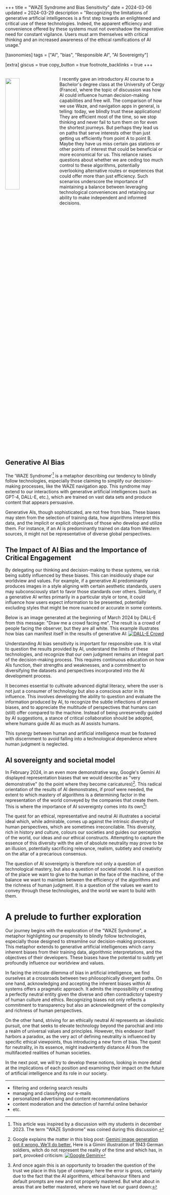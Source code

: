 +++
title = "WAZE Syndrome and Bias Sensitivity"
date = 2024-03-06
updated = 2024-03-29
description = "Recognizing the limitations of generative artificial intelligences is a first step towards an enlightened and critical use of these technologies. Indeed, the apparent efficiency and convenience offered by these systems must not overshadow the imperative need for constant vigilance. Users must arm themselves with critical thinking and an increased awareness of the ethical ramifications of AI usage."

[taxonomies]
tags = ["AI", "bias", "Responsible AI", "AI Sovereignty"]

[extra]
giscus = true
copy_button = true
footnote_backlinks = true
+++


<div style="overflow: auto;">
    <img src="/blog/waze-syndrome/img/waze.png" style="float: left; margin-top: 20px; margin-right: 20px; width: 30%; vertical-align: top;">
    <div style="display: block;">
        <p>I recently gave an introductory AI course to a Bachelor's degree class at the University of Cergy (France), where the topic of discussion was how AI could influence human decision-making capabilities and free will. The comparison of how we use Waze, and navigation apps in general, is telling: today, we blindly trust these applications! They are efficient most of the time, so we stop thinking and never fail to turn them on for even the shortest journeys. But perhaps they lead us on paths that serve interests other than just getting us efficiently from point A to point B. Maybe they have us miss certain gas stations or other points of interest that could be beneficial or more economical for us. This reliance raises questions about whether we are ceding too much control to these algorithms, potentially overlooking alternative routes or experiences that could offer more than just efficiency. Such scenarios underscore the importance of maintaining a balance between leveraging technological conveniences and retaining our ability to make independent and informed decisions.</p>
    </div>
</div>

## Generative AI Bias
The 'WAZE Syndrome'[^1] is a metaphor describing our tendency to blindly follow technologies, especially those claiming to simplify our decision-making processes, like the WAZE navigation app. This syndrome may extend to our interactions with generative artificial intelligences (such as GPT-4, DALL-E, etc.), which are trained on vast data sets and produce content that appears persuasive.

Generative AIs, though sophisticated, are not free from bias. These biases may stem from the selection of training data, how algorithms interpret this data, and the implicit or explicit objectives of those who develop and utilize them. For instance, if an AI is predominantly trained on data from Western sources, it might not be representative of diverse global perspectives.

## The Impact of AI Bias and the Importance of Critical Engagement
By delegating our thinking and decision-making to these systems, we risk being subtly influenced by these biases. This can insidiously shape our worldview and values. For example, if a generative AI predominantly produces images in a style aligning with certain aesthetic standards, users may subconsciously start to favor those standards over others. Similarly, if a generative AI writes primarily in a particular style or tone, it could influence how users expect information to be presented, potentially excluding styles that might be more nuanced or accurate in some contexts.

Below is an image generated at the beginning of March 2024 by DALL-E from this message: "Draw me a crowd facing me". The result is a crowd of people facing the observer, but they are all white. This example illustrates how bias can manifest itself in the results of generative AI:
[![DALL-E Crowd](/blog/waze-syndrome/img/crowd.webp)](/blog/waze-syndrome/img/crowd.webp)

Understanding AI bias sensitivity is important for responsible use. It is vital to question the results provided by AI, understand the limits of these technologies, and recognize that our own judgment remains an integral part of the decision-making process. This requires continuous education on how AIs function, their strengths and weaknesses, and a commitment to diversifying the datasets and perspectives incorporated into the AI development process.

It becomes essential to cultivate advanced digital literacy, where the user is not just a consumer of technology but also a conscious actor in its influence. This involves developing the ability to question and evaluate the information produced by AI, to recognize the subtle inflections of present biases, and to appreciate the multitude of perspectives that humans can (still) offer compared to the machine. Instead of being unreservedly guided by AI suggestions, a stance of critical collaboration should be adopted, where humans guide AI as much as AI assists humans.

This synergy between human and artificial intelligence must be fostered with discernment to avoid falling into a technological dependence where human judgment is neglected.


## AI sovereignty and societal model
In February 2024, in an even more demonstrative way, Google's Gemini AI displayed representation biases that we would describe as "very demonstrative" (to the point where they become caricatures)[^2].
This radical orientation of the results of AI demonstrates, if proof were needed, the extent to which mastery of algorithms is a determining factor in the representation of the world conveyed by the companies that create them. This is where the importance of AI sovereignty comes into its own[^3]!

The quest for an ethical, representative and neutral AI illustrates a societal ideal which, while admirable, comes up against the intrinsic diversity of human perspectives, which are sometimes irreconcilable. This diversity, rich in history and culture, colours our societies and guides our perception of the world, our ideas and our ethical constructs. Attempting to capture the essence of this diversity with the aim of absolute neutrality may prove to be an illusion, potentially sacrificing relevance, realism, subtlety and creativity on the altar of a precarious consensus.

The question of AI sovereignty is therefore not only a question of technological mastery, but also a question of societal model. It is a question of the place we want to give to the human in the face of the machine, of the balance we want to maintain between the efficiency of the algorithms and the richness of human judgment. It is a question of the values we want to convey through these technologies, and the world we want to build with them.


# A prelude to further exploration 
Our journey begins with the exploration of the "WAZE Syndrome", a metaphor highlighting our propensity to blindly follow technologies, especially those designed to streamline our decision-making processes. This metaphor extends to generative artificial intelligences which carry inherent biases from their training data, algorithmic interpretations, and the objectives of their developers. These biases have the potential to subtly yet profoundly influence our worldview and values.

In facing the intricate dilemma of bias in artificial intelligence, we find ourselves at a crossroads between two philosophically divergent paths. On one hand, acknowledging and accepting the inherent biases within AI systems offers a pragmatic approach. It admits the impossibility of creating a perfectly neutral entity given the diverse and often contradictory tapestry of human culture and ethics. Recognizing biases not only reflects a commitment to transparency but also an acknowledgment of the complexity and richness of human perspectives.

On the other hand, striving for an ethically neutral AI represents an idealistic pursuit, one that seeks to elevate technology beyond the parochial and into a realm of universal values and principles. However, this endeavor itself harbors a paradox, as the very act of defining neutrality is influenced by specific ethical viewpoints, thus introducing a new form of bias. The quest for neutrality, in its essence, might inadvertently distance AI from the multifaceted realities of human societies.

In the next post, we will try to develop these notions, looking in more detail at the implications of each position and examining their impact on the future of artificial intelligence and its role in our society.

---
[^1]: This article was inspired by a discussion with my students in december 2023. The term "WAZE Syndrome" was coined during this discussion.
 
[^2]: Google explains the matter in this blog post: [Gemini image generation got it wrong. We'll do better.](https://blog.google/products/gemini/gemini-image-generation-issue/) Here is a Gimini illustration of 1943 German soldiers, witch do not represent the reality of the time and which has, in part, provoked criticism:
[![Google Gemini](/blog/waze-syndrome/img/german_soldiers.avif)](/blog/waze-syndrome/img/german_soldiers.avif)

[^3]: And once again this is an opportunity to broaden the question of the trust we place in this type of company: here the error is gross, certainly due to the fact that the AI algorithms, ethical behaviour filters and default prompts are new and not properly mastered. But what about in areas that are better mastered, where we have let our guard down:
  - filtering and ordering search results
  - managing and classifying our e-mails
  - personalized advertising and content recommendations
  - content moderation and the detection of harmful online behavior
  - etc.